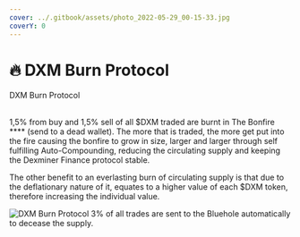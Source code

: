 ```yaml
---
cover: ../.gitbook/assets/photo_2022-05-29_00-15-33.jpg
coverY: 0
---
```


# 🔥 DXM Burn Protocol

DXM Burn Protocol

\
1,5% from buy and 1,5% sell of all $DXM traded are burnt in The Bonfire **** (send to a dead wallet). The more that is traded, the more get put into the fire causing the bonfire to grow in size, larger and larger through self fulfilling Auto-Compounding, reducing the circulating supply and keeping the Dexminer Finance protocol stable.

The other benefit to an everlasting burn of circulating supply is that due to the deflationary nature of it, equates to a higher value of each $DXM token, therefore increasing the individual value.

![DXM Burn Protocol
3% of all trades are sent to the Bluehole automatically to decease the supply.](../.gitbook/assets/burn.png)

